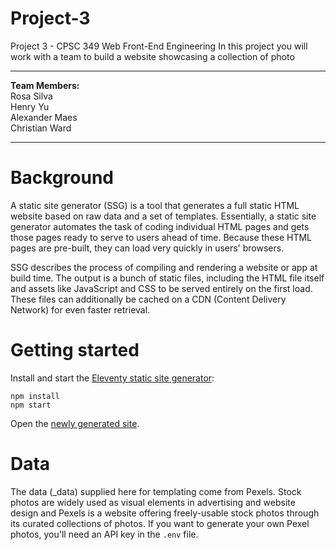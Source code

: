 # Project-3
Project 3 - CPSC 349 Web Front-End Engineering
In this project you will work with a team to build a website showcasing a collection of photo
<hr>
<b>Team Members:</b>
<br>
Rosa Silva
<br>
Henry Yu
<br>
Alexander Maes
<br>
Christian Ward
<hr>

# Background

A static site generator (SSG) is a tool that generates a full static HTML website based on raw data and a set of templates. Essentially, a static site generator automates the task of coding individual HTML pages and gets those pages ready to serve to users ahead of time. Because these HTML pages are pre-built, they can load very quickly in users' browsers.

SSG describes the process of compiling and rendering a website or app at build time. The output is a bunch of static files, including the HTML file itself and assets like JavaScript and CSS to be served entirely on the first load. These files can additionally be cached on a CDN (Content Delivery Network) for even faster retrieval.

# Getting started

Install and start the [Eleventy static site generator][1]:

```shell-session
npm install
npm start
```

Open the [newly generated site][2].

[1]: https://www.11ty.dev/
[2]: http://localhost:8080/

# Data

The data (\_data) supplied here for templating come from Pexels. Stock photos are widely used as visual elements in advertising and website design and Pexels is a website offering freely-usable stock photos through its curated collections of photos. If you want to generate your own Pexel photos, you'll need an API key in the `.env` file.
